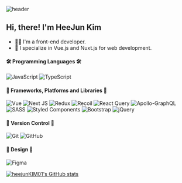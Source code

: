 ![header](https://capsule-render.vercel.app/api?type=waving&color=0:8181F7,100:2E2EFE&text=HeeJun%20Kim&animation=fadeIn&fontSize=50&height=200&fontAlign=50&fontAlignY=50&fontColor=FFFFFF)

## Hi, there! I'm HeeJun Kim
- 🧑‍💻 I'm a front-end developer.
- 🔭 I specialize in Vue.js and Nuxt.js for web development.

#### 🛠 Programming Languages 🛠
![JavaScript](https://img.shields.io/badge/javascript-%23323330.svg?style=for-the-badge&logo=javascript&logoColor=%23F7DF1E) ![TypeScript](https://img.shields.io/badge/typescript-%23007ACC.svg?style=for-the-badge&logo=typescript&logoColor=white)

#### 🧩 Frameworks, Platforms and Libraries 🧩
![Vue](https://img.shields.io/badge/Vue-%2320232a.svg?style=for-the-badge&logo=vuedotjs&logoColor=%#4FC08D) ![Next JS](https://img.shields.io/badge/Next-black?style=for-the-badge&logo=next.js&logoColor=white) ![Redux](https://img.shields.io/badge/redux-%23593d88.svg?style=for-the-badge&logo=redux&logoColor=white) ![Recoil](https://img.shields.io/badge/Recoil-181717?style=for-the-badge&logo=Recoil&logoColor=white) ![React Query](https://img.shields.io/badge/-React%20Query-FF4154?style=for-the-badge&logo=react%20query&logoColor=white) ![Apollo-GraphQL](https://img.shields.io/badge/-ApolloGraphQL-311C87?style=for-the-badge&logo=apollo-graphql) 
![SASS](https://img.shields.io/badge/SASS-hotpink.svg?style=for-the-badge&logo=SASS&logoColor=white) ![Styled Components](https://img.shields.io/badge/styled--components-DB7093?style=for-the-badge&logo=styled-components&logoColor=white) ![Bootstrap](https://img.shields.io/badge/bootstrap-%23563D7C.svg?style=for-the-badge&logo=bootstrap&logoColor=white)
![jQuery](https://img.shields.io/badge/jquery-%230769AD.svg?style=for-the-badge&logo=jquery&logoColor=white)

#### 🎯 Version Control 🎯
![Git](https://img.shields.io/badge/git-%23F05033.svg?style=for-the-badge&logo=git&logoColor=white) ![GitHub](https://img.shields.io/badge/github-%23121011.svg?style=for-the-badge&logo=github&logoColor=white)

#### 🎨 Design 🎨
![Figma](https://img.shields.io/badge/figma-%23F24E1E.svg?style=for-the-badge&logo=figma&logoColor=white)

[![heejunKIM01's GitHub stats](https://github-readme-stats.vercel.app/api?username=heejunKIM01&&show_icons=true&theme=dracula)](https://github.com/heejunKIM01/github-readme-stats)
